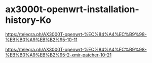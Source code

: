 # ax3000t-openwrt-installation-history-Ko


https://telegra.ph/AX3000T-openwrt-%EC%84%A4%EC%B9%98-%EB%B0%A9%EB%B2%95-10-11

https://telegra.ph/AX3000T-openwrt-%EC%84%A4%EC%B9%98-%EB%B0%A9%EB%B2%95-2-xmir-patcher-10-21
